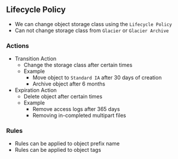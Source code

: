 ## Lifecycle Policy

- We can change object storage class using the `Lifecycle Policy`
- Can not change storage class from `Glacier` or `Glacier Archive`

### Actions

- Transition Action
  - Change the storage class after certain times
  - Example
    - Move object to `Standard IA` after 30 days of creation
    - Archive object after 6 months
- Expiration Action
  - Delete object after certain times
  - Example
    - Remove access logs after 365 days
    - Removing in-completed multipart files

### Rules

- Rules can be applied to object prefix name
- Rules can be applied to object tags
